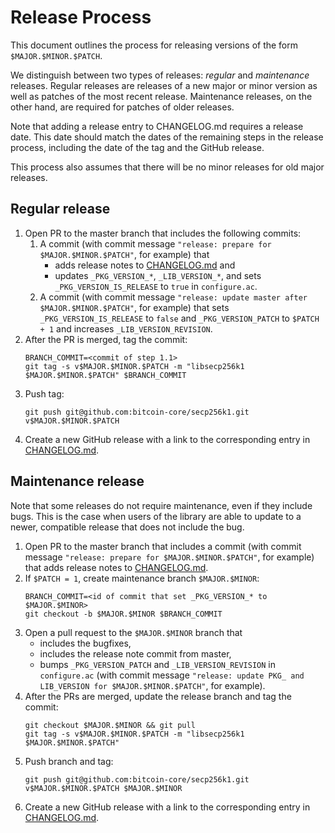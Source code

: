 # Release Process

This document outlines the process for releasing versions of the form `$MAJOR.$MINOR.$PATCH`.

We distinguish between two types of releases: *regular* and *maintenance* releases.
Regular releases are releases of a new major or minor version as well as patches of the most recent release.
Maintenance releases, on the other hand, are required for patches of older releases.

Note that adding a release entry to CHANGELOG.md requires a release date. This date should match the dates of the remaining steps in the release process, including the date of the tag and the GitHub release.

This process also assumes that there will be no minor releases for old major releases.

## Regular release

1. Open PR to the master branch that includes the following commits:
   1. A commit (with commit message `"release: prepare for $MAJOR.$MINOR.$PATCH"`, for example) that
       * adds release notes to [CHANGELOG.md](../CHANGELOG.md) and
       * updates `_PKG_VERSION_*`, `_LIB_VERSION_*`, and sets `_PKG_VERSION_IS_RELEASE` to `true` in `configure.ac`.
   2. A commit (with commit message `"release: update master after $MAJOR.$MINOR.$PATCH"`, for example) that sets `_PKG_VERSION_IS_RELEASE` to `false` and `_PKG_VERSION_PATCH` to `$PATCH + 1` and increases `_LIB_VERSION_REVISION`.
2. After the PR is merged, tag the commit:
   ```
   BRANCH_COMMIT=<commit of step 1.1>
   git tag -s v$MAJOR.$MINOR.$PATCH -m "libsecp256k1 $MAJOR.$MINOR.$PATCH" $BRANCH_COMMIT
   ```
3. Push tag:
   ```
   git push git@github.com:bitcoin-core/secp256k1.git v$MAJOR.$MINOR.$PATCH
   ```
4. Create a new GitHub release with a link to the corresponding entry in [CHANGELOG.md](../CHANGELOG.md).

## Maintenance release

Note that some releases do not require maintenance, even if they include bugs.
This is the case when users of the library are able to update to a newer, compatible release that does not include the bug.

1. Open PR to the master branch that includes a commit (with commit message `"release: prepare for $MAJOR.$MINOR.$PATCH"`, for example) that adds release notes to [CHANGELOG.md](../CHANGELOG.md).
2. If `$PATCH = 1`, create maintenance branch `$MAJOR.$MINOR`:
     ```
     BRANCH_COMMIT=<id of commit that set _PKG_VERSION_* to $MAJOR.$MINOR>
     git checkout -b $MAJOR.$MINOR $BRANCH_COMMIT
     ```
3. Open a pull request to the `$MAJOR.$MINOR` branch that
    * includes the bugfixes,
    * includes the release note commit from master,
    * bumps `_PKG_VERSION_PATCH` and `_LIB_VERSION_REVISION` in `configure.ac` (with commit message `"release: update PKG_ and LIB_VERSION for $MAJOR.$MINOR.$PATCH"`, for example).
4. After the PRs are merged, update the release branch and tag the commit:
   ```
   git checkout $MAJOR.$MINOR && git pull
   git tag -s v$MAJOR.$MINOR.$PATCH -m "libsecp256k1 $MAJOR.$MINOR.$PATCH"
   ```
5. Push branch and tag:
   ```
   git push git@github.com:bitcoin-core/secp256k1.git v$MAJOR.$MINOR.$PATCH $MAJOR.$MINOR
   ```
6. Create a new GitHub release with a link to the corresponding entry in [CHANGELOG.md](../CHANGELOG.md).
